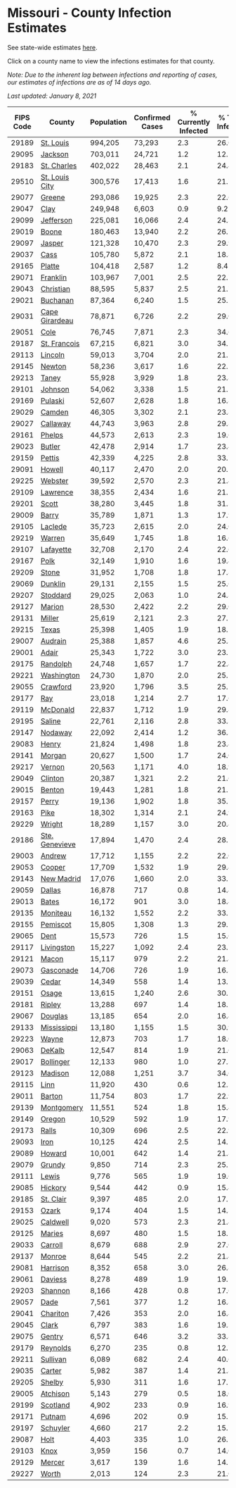 # Missouri - County Infection Estimates

See state-wide estimates [here](/infections/us-mo).

Click on a county name to view the infections estimates for that county.

*Note: Due to the inherent lag between infections and reporting of cases, our estimates of infections are as of 14 days ago.*

*Last updated: January 8, 2021*

|   FIPS Code |                           County |   Population |   Confirmed Cases |   % Currently Infected |   % Total Infected |
|-------------|----------------------------------|--------------|-------------------|------------------------|--------------------|
|       29189 |           [St. Louis](st.-louis) |      994,205 |            73,293 |                    2.3 |               26.0 |
|       29095 |               [Jackson](jackson) |      703,011 |            24,721 |                    1.2 |               12.2 |
|       29183 |       [St. Charles](st.-charles) |      402,022 |            28,463 |                    2.1 |               24.4 |
|       29510 | [St. Louis City](st.-louis-city) |      300,576 |            17,413 |                    1.6 |               21.7 |
|       29077 |                 [Greene](greene) |      293,086 |            19,925 |                    2.3 |               22.6 |
|       29047 |                     [Clay](clay) |      249,948 |             6,603 |                    0.9 |                9.2 |
|       29099 |           [Jefferson](jefferson) |      225,081 |            16,066 |                    2.4 |               24.3 |
|       29019 |                   [Boone](boone) |      180,463 |            13,940 |                    2.2 |               26.5 |
|       29097 |                 [Jasper](jasper) |      121,328 |            10,470 |                    2.3 |               29.9 |
|       29037 |                     [Cass](cass) |      105,780 |             5,872 |                    2.1 |               18.8 |
|       29165 |                 [Platte](platte) |      104,418 |             2,587 |                    1.2 |                8.4 |
|       29071 |             [Franklin](franklin) |      103,967 |             7,001 |                    2.5 |               22.7 |
|       29043 |           [Christian](christian) |       88,595 |             5,837 |                    2.5 |               21.7 |
|       29021 |             [Buchanan](buchanan) |       87,364 |             6,240 |                    1.5 |               25.2 |
|       29031 | [Cape Girardeau](cape-girardeau) |       78,871 |             6,726 |                    2.2 |               29.0 |
|       29051 |                     [Cole](cole) |       76,745 |             7,871 |                    2.3 |               34.6 |
|       29187 |     [St. Francois](st.-francois) |       67,215 |             6,821 |                    3.0 |               34.2 |
|       29113 |               [Lincoln](lincoln) |       59,013 |             3,704 |                    2.0 |               21.5 |
|       29145 |                 [Newton](newton) |       58,236 |             3,617 |                    1.6 |               22.2 |
|       29213 |                   [Taney](taney) |       55,928 |             3,929 |                    1.8 |               23.8 |
|       29101 |               [Johnson](johnson) |       54,062 |             3,338 |                    1.5 |               21.5 |
|       29169 |               [Pulaski](pulaski) |       52,607 |             2,628 |                    1.8 |               16.8 |
|       29029 |                 [Camden](camden) |       46,305 |             3,302 |                    2.1 |               23.8 |
|       29027 |             [Callaway](callaway) |       44,743 |             3,963 |                    2.8 |               29.8 |
|       29161 |                 [Phelps](phelps) |       44,573 |             2,613 |                    2.3 |               19.6 |
|       29023 |                 [Butler](butler) |       42,478 |             2,914 |                    1.7 |               23.4 |
|       29159 |                 [Pettis](pettis) |       42,339 |             4,225 |                    2.8 |               33.7 |
|       29091 |                 [Howell](howell) |       40,117 |             2,470 |                    2.0 |               20.1 |
|       29225 |               [Webster](webster) |       39,592 |             2,570 |                    2.3 |               21.4 |
|       29109 |             [Lawrence](lawrence) |       38,355 |             2,434 |                    1.6 |               21.1 |
|       29201 |                   [Scott](scott) |       38,280 |             3,445 |                    1.8 |               31.3 |
|       29009 |                   [Barry](barry) |       35,789 |             1,871 |                    1.3 |               17.9 |
|       29105 |               [Laclede](laclede) |       35,723 |             2,615 |                    2.0 |               24.0 |
|       29219 |                 [Warren](warren) |       35,649 |             1,745 |                    1.8 |               16.6 |
|       29107 |           [Lafayette](lafayette) |       32,708 |             2,170 |                    2.4 |               22.6 |
|       29167 |                     [Polk](polk) |       32,149 |             1,910 |                    1.6 |               19.4 |
|       29209 |                   [Stone](stone) |       31,952 |             1,708 |                    1.8 |               17.8 |
|       29069 |               [Dunklin](dunklin) |       29,131 |             2,155 |                    1.5 |               25.6 |
|       29207 |             [Stoddard](stoddard) |       29,025 |             2,063 |                    1.0 |               24.8 |
|       29127 |                 [Marion](marion) |       28,530 |             2,422 |                    2.2 |               29.0 |
|       29131 |                 [Miller](miller) |       25,619 |             2,121 |                    2.3 |               27.5 |
|       29215 |                   [Texas](texas) |       25,398 |             1,405 |                    1.9 |               18.2 |
|       29007 |               [Audrain](audrain) |       25,388 |             1,857 |                    4.6 |               25.3 |
|       29001 |                   [Adair](adair) |       25,343 |             1,722 |                    3.0 |               23.1 |
|       29175 |             [Randolph](randolph) |       24,748 |             1,657 |                    1.7 |               22.4 |
|       29221 |         [Washington](washington) |       24,730 |             1,870 |                    2.0 |               25.5 |
|       29055 |             [Crawford](crawford) |       23,920 |             1,796 |                    3.5 |               25.1 |
|       29177 |                       [Ray](ray) |       23,018 |             1,214 |                    2.7 |               17.6 |
|       29119 |             [McDonald](mcdonald) |       22,837 |             1,712 |                    1.9 |               29.8 |
|       29195 |                 [Saline](saline) |       22,761 |             2,116 |                    2.8 |               33.3 |
|       29147 |               [Nodaway](nodaway) |       22,092 |             2,414 |                    1.2 |               36.3 |
|       29083 |                   [Henry](henry) |       21,824 |             1,498 |                    1.8 |               23.4 |
|       29141 |                 [Morgan](morgan) |       20,627 |             1,500 |                    1.7 |               24.0 |
|       29217 |                 [Vernon](vernon) |       20,563 |             1,171 |                    4.0 |               18.9 |
|       29049 |               [Clinton](clinton) |       20,387 |             1,321 |                    2.2 |               21.6 |
|       29015 |                 [Benton](benton) |       19,443 |             1,281 |                    1.8 |               21.5 |
|       29157 |                   [Perry](perry) |       19,136 |             1,902 |                    1.8 |               35.7 |
|       29163 |                     [Pike](pike) |       18,302 |             1,314 |                    2.1 |               24.9 |
|       29229 |                 [Wright](wright) |       18,289 |             1,157 |                    3.0 |               20.4 |
|       29186 | [Ste. Genevieve](ste.-genevieve) |       17,894 |             1,470 |                    2.4 |               28.1 |
|       29003 |                 [Andrew](andrew) |       17,712 |             1,155 |                    2.2 |               22.0 |
|       29053 |                 [Cooper](cooper) |       17,709 |             1,532 |                    1.9 |               29.4 |
|       29143 |         [New Madrid](new-madrid) |       17,076 |             1,660 |                    2.0 |               33.5 |
|       29059 |                 [Dallas](dallas) |       16,878 |               717 |                    0.8 |               14.4 |
|       29013 |                   [Bates](bates) |       16,172 |               901 |                    3.0 |               18.4 |
|       29135 |             [Moniteau](moniteau) |       16,132 |             1,552 |                    2.2 |               33.5 |
|       29155 |             [Pemiscot](pemiscot) |       15,805 |             1,308 |                    1.3 |               29.1 |
|       29065 |                     [Dent](dent) |       15,573 |               726 |                    1.5 |               15.6 |
|       29117 |         [Livingston](livingston) |       15,227 |             1,092 |                    2.4 |               23.7 |
|       29121 |                   [Macon](macon) |       15,117 |               979 |                    2.2 |               21.8 |
|       29073 |           [Gasconade](gasconade) |       14,706 |               726 |                    1.9 |               16.3 |
|       29039 |                   [Cedar](cedar) |       14,349 |               558 |                    1.4 |               13.2 |
|       29151 |                   [Osage](osage) |       13,615 |             1,240 |                    2.6 |               30.1 |
|       29181 |                 [Ripley](ripley) |       13,288 |               697 |                    1.4 |               18.2 |
|       29067 |               [Douglas](douglas) |       13,185 |               654 |                    2.0 |               16.4 |
|       29133 |       [Mississippi](mississippi) |       13,180 |             1,155 |                    1.5 |               30.9 |
|       29223 |                   [Wayne](wayne) |       12,873 |               703 |                    1.7 |               18.0 |
|       29063 |                 [DeKalb](dekalb) |       12,547 |               814 |                    1.9 |               21.6 |
|       29017 |           [Bollinger](bollinger) |       12,133 |               980 |                    1.0 |               27.3 |
|       29123 |               [Madison](madison) |       12,088 |             1,251 |                    3.7 |               34.6 |
|       29115 |                     [Linn](linn) |       11,920 |               430 |                    0.6 |               12.3 |
|       29011 |                 [Barton](barton) |       11,754 |               803 |                    1.7 |               22.9 |
|       29139 |         [Montgomery](montgomery) |       11,551 |               524 |                    1.8 |               15.4 |
|       29149 |                 [Oregon](oregon) |       10,529 |               592 |                    1.9 |               17.9 |
|       29173 |                   [Ralls](ralls) |       10,309 |               696 |                    2.5 |               22.9 |
|       29093 |                     [Iron](iron) |       10,125 |               424 |                    2.5 |               14.1 |
|       29089 |                 [Howard](howard) |       10,001 |               642 |                    1.4 |               21.8 |
|       29079 |                 [Grundy](grundy) |        9,850 |               714 |                    2.3 |               25.2 |
|       29111 |                   [Lewis](lewis) |        9,776 |               565 |                    1.9 |               19.6 |
|       29085 |               [Hickory](hickory) |        9,544 |               442 |                    0.9 |               15.4 |
|       29185 |           [St. Clair](st.-clair) |        9,397 |               485 |                    2.0 |               17.5 |
|       29153 |                   [Ozark](ozark) |        9,174 |               404 |                    1.5 |               14.3 |
|       29025 |             [Caldwell](caldwell) |        9,020 |               573 |                    2.3 |               21.4 |
|       29125 |                 [Maries](maries) |        8,697 |               480 |                    1.5 |               18.5 |
|       29033 |               [Carroll](carroll) |        8,679 |               688 |                    2.9 |               27.0 |
|       29137 |                 [Monroe](monroe) |        8,644 |               545 |                    2.2 |               21.4 |
|       29081 |             [Harrison](harrison) |        8,352 |               658 |                    3.0 |               26.8 |
|       29061 |               [Daviess](daviess) |        8,278 |               489 |                    1.9 |               19.5 |
|       29203 |               [Shannon](shannon) |        8,166 |               428 |                    0.8 |               17.6 |
|       29057 |                     [Dade](dade) |        7,561 |               377 |                    1.2 |               16.8 |
|       29041 |             [Chariton](chariton) |        7,426 |               353 |                    2.0 |               16.4 |
|       29045 |                   [Clark](clark) |        6,797 |               383 |                    1.6 |               19.3 |
|       29075 |                 [Gentry](gentry) |        6,571 |               646 |                    3.2 |               33.8 |
|       29179 |             [Reynolds](reynolds) |        6,270 |               235 |                    0.8 |               12.7 |
|       29211 |             [Sullivan](sullivan) |        6,089 |               682 |                    2.4 |               40.6 |
|       29035 |                 [Carter](carter) |        5,982 |               387 |                    1.4 |               21.8 |
|       29205 |                 [Shelby](shelby) |        5,930 |               311 |                    1.6 |               17.7 |
|       29005 |             [Atchison](atchison) |        5,143 |               279 |                    0.5 |               18.0 |
|       29199 |             [Scotland](scotland) |        4,902 |               233 |                    0.9 |               16.9 |
|       29171 |                 [Putnam](putnam) |        4,696 |               202 |                    0.9 |               15.1 |
|       29197 |             [Schuyler](schuyler) |        4,660 |               217 |                    2.2 |               15.7 |
|       29087 |                     [Holt](holt) |        4,403 |               335 |                    1.0 |               26.2 |
|       29103 |                     [Knox](knox) |        3,959 |               156 |                    0.7 |               14.0 |
|       29129 |                 [Mercer](mercer) |        3,617 |               139 |                    1.6 |               14.1 |
|       29227 |                   [Worth](worth) |        2,013 |               124 |                    2.3 |               21.0 |